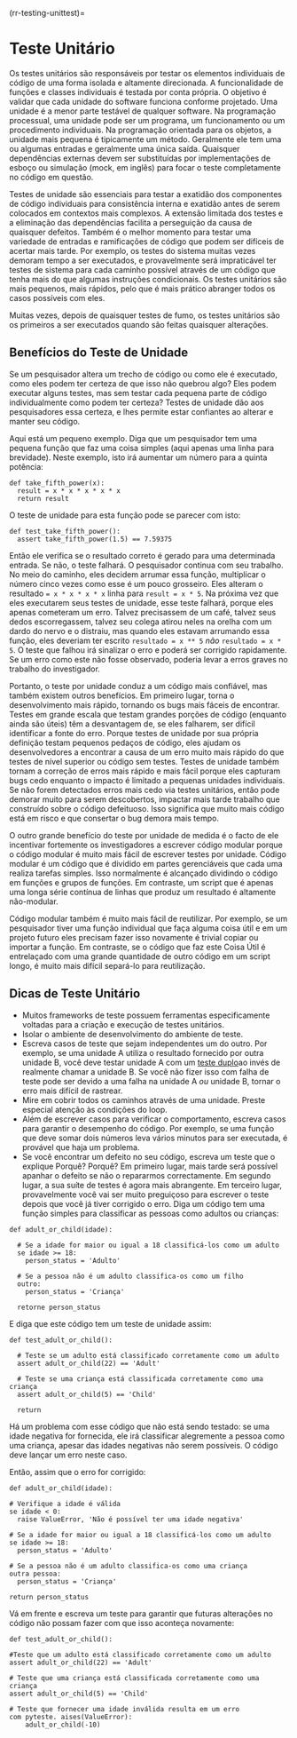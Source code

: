 (rr-testing-unittest)=
# Teste Unitário

Os testes unitários são responsáveis por testar os elementos individuais de código de uma forma isolada e altamente direcionada. A funcionalidade de funções e classes individuais é testada por conta própria. O objetivo é validar que cada unidade do software funciona conforme projetado. Uma unidade é a menor parte testável de qualquer software. Na programação processual, uma unidade pode ser um programa, um funcionamento ou um procedimento individuais. Na programação orientada para os objetos, a unidade mais pequena é tipicamente um método. Geralmente ele tem uma ou algumas entradas e geralmente uma única saída. Quaisquer dependências externas devem ser substituídas por implementações de esboço ou simulação (mock, em inglês) para focar o teste completamente no código em questão.

Testes de unidade são essenciais para testar a exatidão dos componentes de código individuais para consistência interna e exatidão antes de serem colocados em contextos mais complexos. A extensão limitada dos testes e a eliminação das dependências facilita a perseguição da causa de quaisquer defeitos. Também é o melhor momento para testar uma variedade de entradas e ramificações de código que podem ser difíceis de acertar mais tarde. Por exemplo, os testes do sistema muitas vezes demoram tempo a ser executados, e provavelmente será impraticável ter testes de sistema para cada caminho possível através de um código que tenha mais do que algumas instruções condicionais. Os testes unitários são mais pequenos, mais rápidos, pelo que é mais prático abranger todos os casos possíveis com eles.

Muitas vezes, depois de quaisquer testes de fumo, os testes unitários são os primeiros a ser executados quando são feitas quaisquer alterações.

## Benefícios do Teste de Unidade

Se um pesquisador altera um trecho de código ou como ele é executado, como eles podem ter certeza de que isso não quebrou algo? Eles podem executar alguns testes, mas sem testar cada pequena parte de código individualmente como podem ter certeza? Testes de unidade dão aos pesquisadores essa certeza, e lhes permite estar confiantes ao alterar e manter seu código.

Aqui está um pequeno exemplo. Diga que um pesquisador tem uma pequena função que faz uma coisa simples (aqui apenas uma linha para brevidade). Neste exemplo, isto irá aumentar um número para a quinta potência:

```
def take_fifth_power(x):
  result = x * x * x * x * x
  return result
```

O teste de unidade para esta função pode se parecer com isto:
```
def test_take_fifth_power():
  assert take_fifth_power(1.5) == 7.59375
```

Então ele verifica se o resultado correto é gerado para uma determinada entrada. Se não, o teste falhará. O pesquisador continua com seu trabalho. No meio do caminho, eles decidem arrumar essa função, multiplicar o número cinco vezes como esse é um pouco grosseiro. Eles alteram o resultado `= x * x * x * x` linha para `result = x * 5`. Na próxima vez que eles executarem seus testes de unidade, esse teste falhará, porque eles apenas cometeram um erro. Talvez precisassem de um café, talvez seus dedos escorregassem, talvez seu colega atirou neles na orelha com um dardo do nervo e o distraiu, mas quando eles estavam arrumando essa função, eles deveriam ter escrito `resultado = x ** 5` *não* `resultado = x * 5`. O teste que falhou irá sinalizar o erro e poderá ser corrigido rapidamente. Se um erro como este não fosse observado, poderia levar a erros graves no trabalho do investigador.

Portanto, o teste por unidade conduz a um código mais confiável, mas também existem outros benefícios. Em primeiro lugar, torna o desenvolvimento mais rápido, tornando os bugs mais fáceis de encontrar. Testes em grande escala que testam grandes porções de código (enquanto ainda são úteis) têm a desvantagem de, se eles falharem, ser difícil identificar a fonte do erro. Porque testes de unidade por sua própria definição testam pequenos pedaços de código, eles ajudam os desenvolvedores a encontrar a causa de um erro muito mais rápido do que testes de nível superior ou código sem testes. Testes de unidade também tornam a correção de erros mais rápido e mais fácil porque eles capturam bugs cedo enquanto o impacto é limitado a pequenas unidades individuais. Se não forem detectados erros mais cedo via testes unitários, então pode demorar muito para serem descobertos, impactar mais tarde trabalho que construído sobre o código defeituoso. Isso significa que muito mais código está em risco e que consertar o bug demora mais tempo.

O outro grande benefício do teste por unidade de medida é o facto de ele incentivar fortemente os investigadores a escrever código modular porque o código modular é muito mais fácil de escrever testes por unidade. Código modular é um código que é dividido em partes gerenciáveis que cada uma realiza tarefas simples. Isso normalmente é alcançado dividindo o código em funções e grupos de funções. Em contraste, um script que é apenas uma longa série contínua de linhas que produz um resultado é altamente não-modular.

Código modular também é muito mais fácil de reutilizar. Por exemplo, se um pesquisador tiver uma função individual que faça alguma coisa útil e em um projeto futuro eles precisam fazer isso novamente é trivial copiar ou importar a função. Em contraste, se o código que faz este Coisa Útil é entrelaçado com uma grande quantidade de outro código em um script longo, é muito mais difícil separá-lo para reutilização.

## Dicas de Teste Unitário

- Muitos frameworks de teste possuem ferramentas especificamente voltadas para a criação e execução de testes unitários.
- Isolar o ambiente de desenvolvimento do ambiente de teste.
- Escreva casos de teste que sejam independentes um do outro. Por exemplo, se uma unidade A utiliza o resultado fornecido por outra unidade B, você deve testar unidade A com um [teste duplo](#Use_test_doubles_stubs_mocking_where_appropriate)ao invés de realmente chamar a unidade B. Se você não fizer isso com falha de teste pode ser devido a uma falha na unidade A *ou* unidade B, tornar o erro mais difícil de rastrear.
- Mire em cobrir todos os caminhos através de uma unidade. Preste especial atenção às condições do loop.
- Além de escrever casos para verificar o comportamento, escreva casos para garantir o desempenho do código. Por exemplo, se uma função que deve somar dois números leva vários minutos para ser executada, é provável que haja um problema.
- Se você encontrar um defeito no seu código, escreva um teste que o explique Porquê? Porquê? Em primeiro lugar, mais tarde será possível apanhar o defeito se não o repararmos correctamente. Em segundo lugar, a sua suíte de testes é agora mais abrangente. Em terceiro lugar, provavelmente você vai ser muito preguiçoso para escrever o teste depois que você já tiver corrigido o erro. Diga um código tem uma função simples para classificar as pessoas como adultos ou crianças:

```
def adult_or_child(idade):

  # Se a idade for maior ou igual a 18 classificá-los como um adulto
  se idade >= 18:
    person_status = 'Adulto'

  # Se a pessoa não é um adulto classifica-os como um filho
  outro:
    person_status = 'Criança'

  retorne person_status
```

E diga que este código tem um teste de unidade assim:

```
def test_adult_or_child():

  # Teste se um adulto está classificado corretamente como um adulto
  assert adult_or_child(22) == 'Adult'

  # Teste se uma criança está classificada corretamente como uma criança
  assert adult_or_child(5) == 'Child'

  return
```

Há um problema com esse código que não está sendo testado: se uma idade negativa for fornecida, ele irá classificar alegremente a pessoa como uma criança, apesar das idades negativas não serem possíveis. O código deve lançar um erro neste caso.

Então, assim que o erro for corrigido:
```
def adult_or_child(idade):

# Verifique a idade é válida
se idade < 0:
  raise ValueError, 'Não é possível ter uma idade negativa'

# Se a idade for maior ou igual a 18 classificá-los como um adulto
se idade >= 18:
  person_status = 'Adulto'

# Se a pessoa não é um adulto classifica-os como uma criança
outra pessoa:
  person_status = 'Criança'

return person_status
```

Vá em frente e escreva um teste para garantir que futuras alterações no código não possam fazer com que isso aconteça novamente:
```
def test_adult_or_child():

#Teste que um adulto está classificado corretamente como um adulto
assert adult_or_child(22) == 'Adult'

# Teste que uma criança está classificada corretamente como uma criança
assert adult_or_child(5) == 'Child'

# Teste que fornecer uma idade inválida resulta em um erro
com pyteste. aises(ValueError):
    adult_or_child(-10)
```
